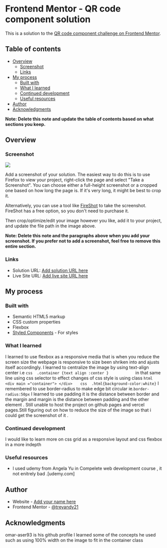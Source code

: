 # Frontend Mentor - QR code component solution

This is a solution to the [QR code component challenge on Frontend Mentor](https://www.frontendmentor.io/challenges/qr-code-component-iux_sIO_H).
## Table of contents

- [Overview](#overview)
  - [Screenshot](#screenshot)
  - [Links](#links)
- [My process](#my-process)
  - [Built with](#built-with)
  - [What I learned](#what-i-learned)
  - [Continued development](#continued-development)
  - [Useful resources](#useful-resources)
- [Author](#author)
- [Acknowledgments](#acknowledgments)

**Note: Delete this note and update the table of contents based on what sections you keep.**

## Overview

### Screenshot

![](./screenshot.jpg)

Add a screenshot of your solution. The easiest way to do this is to use Firefox to view your project, right-click the page and select "Take a Screenshot". You can choose either a full-height screenshot or a cropped one based on how long the page is. If it's very long, it might be best to crop it.

Alternatively, you can use a tool like [FireShot](https://getfireshot.com/) to take the screenshot. FireShot has a free option, so you don't need to purchase it. 

Then crop/optimize/edit your image however you like, add it to your project, and update the file path in the image above.

**Note: Delete this note and the paragraphs above when you add your screenshot. If you prefer not to add a screenshot, feel free to remove this entire section.**

### Links

- Solution URL: [Add solution URL here](https://your-solution-url.com)
- Live Site URL: [Add live site URL here](https://your-live-site-url.com)

## My process

### Built with

- Semantic HTML5 markup
- CSS custom properties
- Flexbox
- [Styled Components](https://styled-components.com/) - For styles



### What I learned

I learned to use flexbox as a responsive media that is when you reduce the screen size the webpage is responsive to size been shriken into and ajusts itself accordingly.
I learned to centralize the image by using text-align center i.e ``css  .container {text align :center }            ``in that same line using css selector to effect changes of css style is using class ``html   <div main ="container"> </div>   `` ``css  .html{background-color:white}``
I remembered to use border-radius to make edge bit circular ie.``border-radius:50px``
I learned to use padding it is the distance between border and the margin and margin is the distance between padding and the other element .
Still unable to host the project on github pages and vercel pages.Still figuring out on how to reduce the size of the image so that i could get the screenshot of it .


### Continued development

I would like to learn more on css grid as a responsive layout and css flexbox in a more indepth 


### Useful resources

- I used udemy from Angela Yu in Compelete web development course , it not enitrely bad .[udemy.com]

## Author

- Website - [Add your name here](https://www.your-site.com)
- Frontend Mentor - [@treyandy21](https://www.frontendmentor.io/profile/treyandy21)


## Acknowledgments
omar-aser93 is his github profile I learned some of the concepts he used such as using 100% width on the image to fit in the container class
